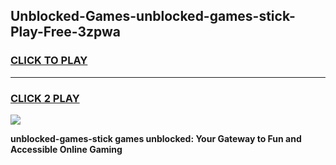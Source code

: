 
## Unblocked-Games-unblocked-games-stick-Play-Free-3zpwa
<h3>
<a href="https://premium76.site?title=unblocked-games-stick&ref=21A">CLICK TO PLAY</a></h3>
<hr>

<h3>
<a href="https://premium76.site?title=unblocked-games-stick&ref=21A">CLICK 2 PLAY</a>
  
</h3>

<a href="https://premium76.site?title=unblocked-games-stick&ref=21A"><img src="https://clearcache.store/games.png"></a>


**unblocked-games-stick games unblocked: Your Gateway to Fun and Accessible Online Gaming**
